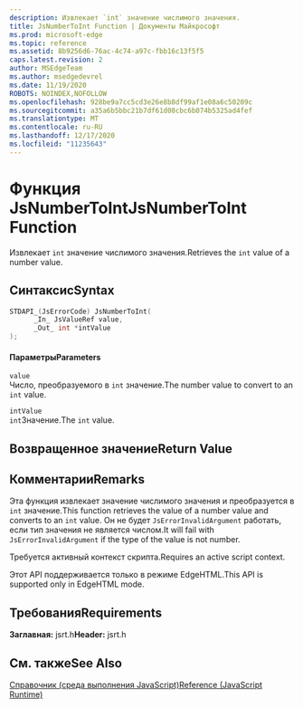 ```yaml
---
description: Извлекает `int` значение числимого значения.
title: JsNumberToInt Function | Документы Майкрософт
ms.prod: microsoft-edge
ms.topic: reference
ms.assetid: 8b9256d6-76ac-4c74-a97c-fbb16c13f5f5
caps.latest.revision: 2
author: MSEdgeTeam
ms.author: msedgedevrel
ms.date: 11/19/2020
ROBOTS: NOINDEX,NOFOLLOW
ms.openlocfilehash: 928be9a7cc5cd3e26e8b8df99af1e08a6c50209c
ms.sourcegitcommit: a35a6b5bbc21b7df61d08cbc6b074b5325ad4fef
ms.translationtype: MT
ms.contentlocale: ru-RU
ms.lasthandoff: 12/17/2020
ms.locfileid: "11235643"
---
```

# <span data-ttu-id="2a647-103">Функция JsNumberToInt</span><span class="sxs-lookup"><span data-stu-id="2a647-103">JsNumberToInt Function</span></span>

<span data-ttu-id="2a647-104">Извлекает `int` значение числимого значения.</span><span class="sxs-lookup"><span data-stu-id="2a647-104">Retrieves the `int` value of a number value.</span></span>  
  
## <span data-ttu-id="2a647-105">Синтаксис</span><span class="sxs-lookup"><span data-stu-id="2a647-105">Syntax</span></span>  
  
```cpp  
STDAPI_(JsErrorCode) JsNumberToInt(  
      _In_ JsValueRef value,  
      _Out_ int *intValue  
);  
```  
  
#### <span data-ttu-id="2a647-106">Параметры</span><span class="sxs-lookup"><span data-stu-id="2a647-106">Parameters</span></span>  
 `value`  
 <span data-ttu-id="2a647-107">Число, преобразуемого в `int` значение.</span><span class="sxs-lookup"><span data-stu-id="2a647-107">The number value to convert to an `int` value.</span></span>  
  
 `intValue`  
 <span data-ttu-id="2a647-108">`int`Значение.</span><span class="sxs-lookup"><span data-stu-id="2a647-108">The `int` value.</span></span>  
  
## <span data-ttu-id="2a647-109">Возвращенное значение</span><span class="sxs-lookup"><span data-stu-id="2a647-109">Return Value</span></span>  
  
## <span data-ttu-id="2a647-110">Комментарии</span><span class="sxs-lookup"><span data-stu-id="2a647-110">Remarks</span></span>  
 <span data-ttu-id="2a647-111">Эта функция извлекает значение числимого значения и преобразуется в `int` значение.</span><span class="sxs-lookup"><span data-stu-id="2a647-111">This function retrieves the value of a number value and converts to an `int` value.</span></span> <span data-ttu-id="2a647-112">Он не будет `JsErrorInvalidArgument` работать, если тип значения не является числом.</span><span class="sxs-lookup"><span data-stu-id="2a647-112">It will fail with `JsErrorInvalidArgument` if the type of the value is not number.</span></span>  
  
 <span data-ttu-id="2a647-113">Требуется активный контекст скрипта.</span><span class="sxs-lookup"><span data-stu-id="2a647-113">Requires an active script context.</span></span>  
  
 <span data-ttu-id="2a647-114">Этот API поддерживается только в режиме EdgeHTML.</span><span class="sxs-lookup"><span data-stu-id="2a647-114">This API is supported only in EdgeHTML mode.</span></span>  
  
## <span data-ttu-id="2a647-115">Требования</span><span class="sxs-lookup"><span data-stu-id="2a647-115">Requirements</span></span>  
 <span data-ttu-id="2a647-116">**Заглавная:** jsrt.h</span><span class="sxs-lookup"><span data-stu-id="2a647-116">**Header:** jsrt.h</span></span>  
  
## <span data-ttu-id="2a647-117">См. также</span><span class="sxs-lookup"><span data-stu-id="2a647-117">See Also</span></span>  
 [<span data-ttu-id="2a647-118">Справочник (среда выполнения JavaScript)</span><span class="sxs-lookup"><span data-stu-id="2a647-118">Reference (JavaScript Runtime)</span></span>](../chakra-hosting/reference-javascript-runtime.md)
